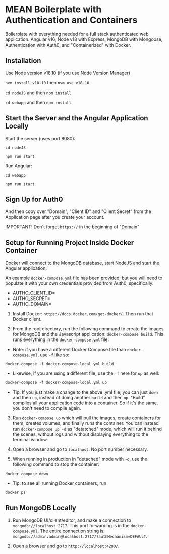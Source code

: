 # MEAN Boilerplate with Authentication and Containers

Boilerplate with everything needed for a full stack authenticated web application.  Angular v16, Node v18 with Express, MongoDB with Mongoose, Authentication with Auth0, and "Containerized" with Docker.

## Installation

Use Node version v18.10 (if you use Node Version Manager)

`nvm install v18.10` then `nvm use v18.10`

`cd nodeJS` and then `npm install`.

`cd webapp` and then `npm install`.

## Start the Server and the Angular Application Locally

Start the server (uses port 8080):

`cd nodeJS`

`npm run start`

Run Angular:

`cd webapp`

`npm run start`

## Sign Up for Auth0

And then copy over "Domain", "Client ID" and "Client Secret" from the Application page after you create your account.

IMPORTANT!  Don't forget `https://` in the beginning of "Domain"

## Setup for Running Project Inside Docker Container

Docker will connect to the MongoDB database, start NodeJS and start the Angular application.

An example `docker-compose.yml` file has been provided, but you will need to populate it with your own credentials provided from Auth0, specifically:
- AUTHO_CLIENT_ID=<AUTH0 clientId>
- AUTHO_SECRET=<AUTH0 secret>
- AUTHO_DOMAIN=<AUTH0 domain>

1. Install Docker: `https://docs.docker.com/get-docker/`.  Then run that Docker client.

2. From the root directory, run the following command to create the images for MongoDB and the Javascript application: `docker-compose build`. This runs everything in the `docker-compose.yml` file.

 - Note: if you have a different Docker Compose file than `docker-compose.yml`, use `-f` like so:
```
docker-compose -f docker-compose-local.yml build
```

 - Likewise, if you are using a different file, use the `-f` here for `up` as well:
 ```
 docker-compose -f docker-compose-local.yml up
 ```

  - Tip: If you just make a change to the above .yml file, you can just `down` and then `up`, instead of doing another `build` and then `up`.  "Build" compiles all your application code into a container.  So if it's the same, you don't need to compile again.

3. Run `docker-compose up` which will pull the images, create containers for them, creates volumes, and finally runs the container. You can instead run `docker-compose up -d` as "detatched" mode, which will run it behind the scenes, without logs and without displaying everything to the terminal window.

4. Open a browser and go to `localhost`. No port number necessary.

5. When running in production in "detached" mode with `-d`, use the following command to stop the container:
```
docker compose down
```

 - Tip: to see all running Docker containers, run 
 ```
 docker ps
 ```

## Run MongoDB Locally

1. Run MongoDB UI/client/editor, and make a connection to `mongodb://localhost:2717`. This port forwarding is in the `docker-compose.yml`. The entire connection string is: `mongodb://admin:admin@localhost:2717/?authMechanism=DEFAULT`.

2. Open a browser and go to `http://localhost:4200/`.

